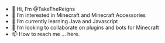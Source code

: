 - 👋 Hi, I’m @TakeTheReigns
- 👀 I’m interested in Minecraft and Minecraft Accessories
- 🌱 I’m currently learning Java and Javascript
- 💞️ I’m looking to collaborate on plugins and bots for Minecraft
- 📫 How to reach me ... here.

<!---
TakeTheReigns/TakeTheReigns is a ✨ special ✨ repository because its `README.md` (this file) appears on your GitHub profile.
You can click the Preview link to take a look at your changes.
--->
